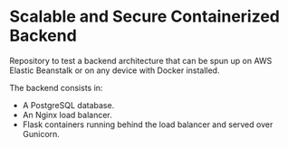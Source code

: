 # Scalable and Secure Containerized Backend

Repository to test a backend architecture that can be spun up on AWS Elastic Beanstalk or on any device with Docker installed.

The backend consists in:

- A PostgreSQL database.
- An Nginx load balancer.
- Flask containers running behind the load balancer and served over Gunicorn.
